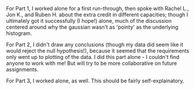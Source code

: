 For Part 1, I worked alone for a first run-through, then spoke with Rachel L., Jon K., and Ruben H. about the extra credit in different capacities; though I ultimately got it successfully (I hope!) alone, much of the discussion centered around why the gaussian wasn't as 'pointy' as the underlying histogram.

For Part 2, I didn't draw any conclusions (though my data did seem like it would reject the null hypothesis!), because it seemed that the requirements only went up to plotting of the data. I did this part alone - I couldn't find anyone to work with me! But will try to be more collaborative on future assignments.

For Part 3, I worked alone, as well. This should be fairly self-explainatory.
